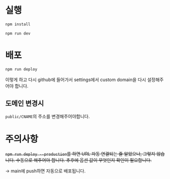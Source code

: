 # 실행

```bash
npm install

npm run dev
```

# 배포

```bash
npm run deploy
```

이렇게 하고 다시 github에 들어가서 settings에서 custom domain을 다시 설정해주어야 합니다.

## 도메인 변경시

`public/CNAME`의 주소를 변경해주어야합니다.

# 주의사항

~~`npm run deploy --production`를 하면 URL 자동 연결되는 줄 알았으나, 그렇지 않습니다. 수동으로 해주어야 합니다. 추후에 옵션 값이 무엇인지 확인이 필요합니다.~~

-> main에 push하면 자동으로 배포됩니다.
